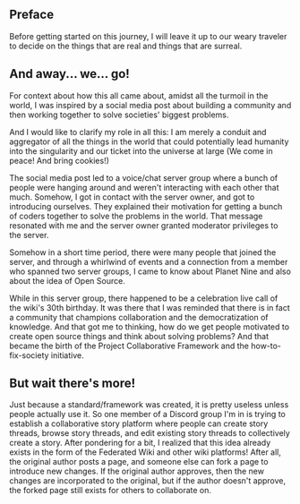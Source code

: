 ## Preface
Before getting started on this journey, I will leave it up to our weary traveler to decide on the things that are real and things that are surreal.

## And away... we... go!
For context about how this all came about, amidst all the turmoil in the world, I was inspired by a social media post about building a community and then working together to solve societies' biggest problems.

And I would like to clarify my role in all this:
I am merely a conduit and aggregator of all the things in the world that could potentially lead humanity into the singularity and our ticket into the universe at large (We come in peace! And bring cookies!)

The social media post led to a voice/chat server group where a bunch of people were hanging around and weren't interacting with each other that much. Somehow, I got in contact with the server owner, and got to introducing ourselves. They explained their motivation for getting a bunch of coders together to solve the problems in the world. That message resonated with me and the server owner granted  moderator privileges to the server.

Somehow in a short time period, there were many people that joined the server, and through a whirlwind of events and a connection from a member who spanned two server groups, I came to know about Planet Nine and also about the idea of Open Source.

While in this server group, there happened to be a celebration live call of the wiki's 30th birthday. It was there that I was reminded that there is in fact a community that champions collaboration and the democratization of knowledge. And that got me to thinking, how do we get people motivated to create open source things and think about solving problems? And that became the birth of the Project Collaborative Framework and the how-to-fix-society initiative.

## But wait there's more!
Just because a standard/framework was created, it is pretty useless unless people actually use it. So one member of a Discord group I'm in is trying to establish a collaborative story platform where people can create story threads, browse story threads, and edit existing story threads to collectively create a story. After pondering for a bit, I realized that this idea already exists in the form of the Federated Wiki and other wiki platforms! After all, the original author posts a page, and someone else can fork a page to introduce new changes. If the original author approves, then the new changes are incorporated to the original, but if the author doesn't approve, the forked page still exists for others to collaborate on.
